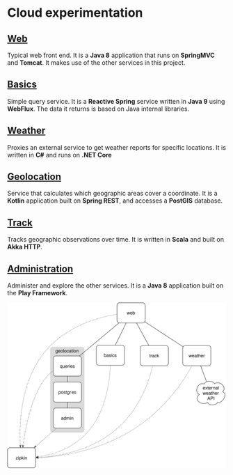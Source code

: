 # Cloud experimentation

## [Web](web)
Typical web front end. It is a **Java 8** application that runs on **SpringMVC** and **Tomcat**. It makes use of the other services in this project.

## [Basics](basics)
Simple query service. It is a **Reactive Spring** service written in **Java 9** using **WebFlux**. The data it returns is based on Java internal libraries.

## [Weather](weather)
Proxies an external service to get weather reports for specific locations. It is written in **C#** and runs on **.NET Core**

## [Geolocation](geolocation)
Service that calculates which geographic areas cover a coordinate. It is a **Kotlin** application built on **Spring REST**, and accesses a **PostGIS** database.

## [Track](track)
Tracks geographic observations over time. It is written in **Scala** and built on **Akka HTTP**.

## [Administration](admin)
Administer and explore the other services. It is a **Java 8** application built on the **Play Framework**.

![Component overview](overview.svg)
